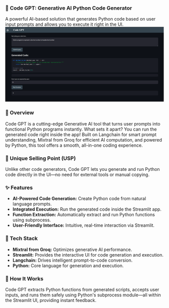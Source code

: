 ### 🚀 **Code GPT**: Generative AI Python Code Generator

A powerful AI-based solution that generates Python code based on user input prompts and allows you to execute it right in the UI.
![alt text](imgs\image.png)

### 🚀 Overview
Code GPT is a cutting-edge Generative AI tool that turns user prompts into functional Python programs instantly. What sets it apart? You can run the generated code right inside the app! Built on Langchain for smart prompt understanding, Mixtral from Groq for efficient AI computation, and powered by Python, this tool offers a smooth, all-in-one coding experience.


### 🌟 Unique Selling Point (USP)

Unlike other code generators, Code GPT lets you generate and run Python code directly in the UI—no need for external tools or manual copying.


### ✨ Features

* **AI-Powered Code Generation:** Create Python code from natural language prompts.
* **Integrated Execution:** Run the generated code inside the Streamlit app.
* **Function Extraction:** Automatically extract and run Python functions using subprocess.
* **User-Friendly Interface:** Intuitive, real-time interaction via Streamlit.


### 📂 Tech Stack

* **Mixtral from Groq:** Optimizes generative AI performance.
* **Streamlit:** Provides the interactive UI for code generation and execution.
* **Langchain:** Drives intelligent prompt-to-code conversion.
* **Python:** Core language for generation and execution.


### 🤖 How It Works

Code GPT extracts Python functions from generated scripts, accepts user inputs, and runs them safely using Python's subprocess module—all within the Streamlit UI, providing instant feedback.